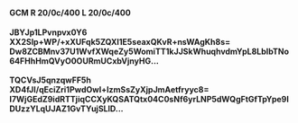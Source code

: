 #### GCM R 20/0c/400 L 20/0c/400
**JBYJp1LPvnpvx0Y6**<br/>**XX2SIp+WP/+xXUFqk5ZQXl1E5seaxQKvR+nsWAgKh8s=**<br/>**Dw8ZCBMnv37U1WvfXWqeZy5WomiTT1kJJSkWhuqhvdmYpL8LbIbTNo64FHhHmQVyO0OURmUCxbVjnyHG...**<br/><br/>
**TQCVsJ5qnzqwFF5h**<br/>**XD4fJI/qEciZri1PwdOwI+lzmSsZyXjpJmAetfryyc8=**<br/>**I7WjGEdZ9idRTTjiqCCXyKQSATQtx04C0sNf6yrLNP5dWQgFtGfTpYpe9lDUzzYLqUJAZ1GvTYujSLlD...**